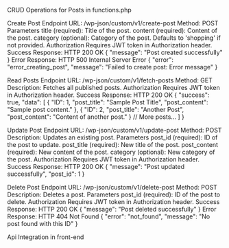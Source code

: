 CRUD Operations for Posts in functions.php
 
Create Post
Endpoint
URL: /wp-json/custom/v1/create-post
Method: POST
Parameters
title (required): Title of the post.
content (required): Content of the post.
category (optional): Category of the post. Defaults to 'shopping' if not provided.
Authorization
Requires JWT token in Authorization header.
Success Response: HTTP 200 OK
{
  "message": "Post created successfully"
}
Error Response: HTTP 500 Internal Server Error
{
  "error": "error_creating_post",
  "message": "Failed to create post: Error message"
}


Read Posts
Endpoint
URL: /wp-json/custom/v1/fetch-posts
Method: GET
Description: Fetches all published posts.
Authorization
Requires JWT token in Authorization header.
Success Response: HTTP 200 OK
{
  "success": true,
  "data": [
{
"ID": 1,
"post_title": "Sample Post Title",
"post_content": "Sample post content."
},
{
"ID": 2,
"post_title": "Another Post",
"post_content": "Content of another post."
}
// More posts...
]
}



Update Post
Endpoint
URL: /wp-json/custom/v1/update-post
Method: POST
Description: Updates an existing post.
Parameters
post_id (required): ID of the post to update.
post_title (required): New title of the post.
post_content (required): New content of the post.
category (optional): New category of the post.
Authorization
Requires JWT token in Authorization header.
Success Response: HTTP 200 OK
{
  "message": "Post updated successfully",
  "post_id": 1
}


Delete Post
Endpoint
URL: /wp-json/custom/v1/delete-post
Method: POST
Description: Deletes a post.
Parameters
post_id (required): ID of the post to delete.
Authorization
Requires JWT token in Authorization header.
Success Response: HTTP 200 OK
{
  "message": "Post deleted successfully"
}
Error Response: HTTP 404 Not Found
{
  "error": "not_found",
  "message": "No post found with this ID"
}



Api Integration in front-end

